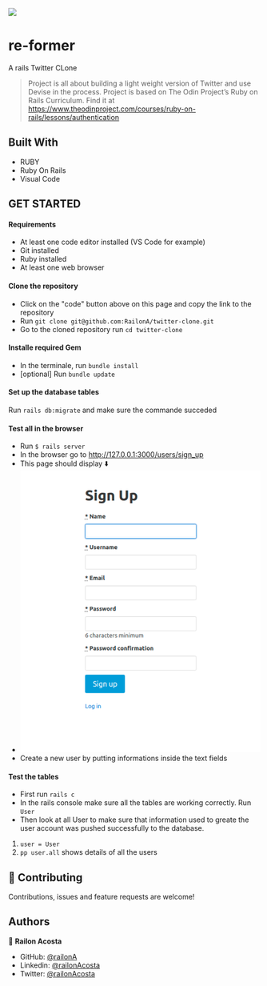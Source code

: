 ![](https://img.shields.io/badge/Microverse-blueviolet)
# re-former

A rails Twitter CLone
> Project is all about building a light weight version of Twitter and use Devise in the process. Project is based on The Odin Project’s Ruby on Rails Curriculum. Find it at https://www.theodinproject.com/courses/ruby-on-rails/lessons/authentication

 
## Built With

- RUBY
- Ruby On Rails
- Visual Code

## GET STARTED

#### Requirements 

- At least one code editor installed (VS Code for example)
- Git installed
- Ruby installed
- At least one web browser
#### Clone the repository

- Click on the "code" button above on this page and copy the link to the repository
- Run `git clone git@github.com:RailonA/twitter-clone.git`
- Go to the cloned repository run `cd twitter-clone`

#### Installe required Gem

- In the terminale, run `bundle install`
- [optional] Run `bundle update`

#### Set up the database tables 

Run `rails db:migrate` and make sure the commande succeded



#### Test all in the browser

- Run `$ rails server`
- In the browser go to http://127.0.0.1:3000/users/sign_up
- This page should display ⬇️
- ![screenshot](./app/assets/images/twitter_sign_up_page.png)
- Create a new user by putting informations inside the text fields

#### Test the tables

- First run `rails c`
- In the rails console make sure all the tables are working correctly. Run `User`
- Then look at all User to make sure that information used to greate the user account was pushed successfully to the database. 
1. `user = User`
2. `pp user.all` shows details of all the users



## 🤝 Contributing

Contributions, issues and feature requests are welcome!
## Authors

👤 **Railon Acosta**
- GitHub: [@railonA](https://github.com/RailonA)
- Linkedin: [@railonAcosta](https://www.linkedin.com/in/railon-acosta-81265180/)
- Twitter: [@railonAcosta](https://twitter.com/RailonAcosta)

